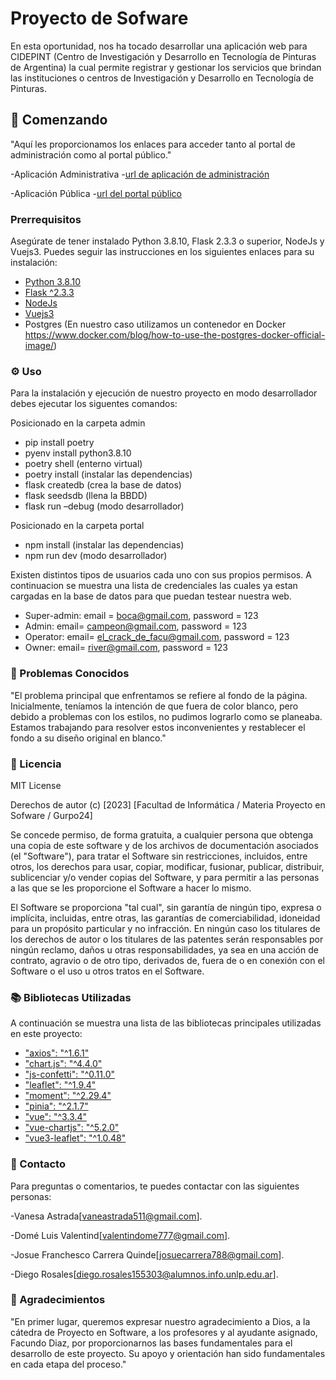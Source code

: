 # Proyecto de Sofware

En esta oportunidad, nos ha tocado desarrollar una aplicación web para CIDEPINT (Centro de Investigación y Desarrollo en Tecnología de Pinturas de Argentina) la cual permite registrar y gestionar los servicios que brindan las instituciones o centros de Investigación y Desarrollo en Tecnología de Pinturas.

## 🚀 Comenzando

"Aquí les proporcionamos los enlaces para acceder tanto al portal de administración como al portal público."

-Aplicación Administrativa
-[url de aplicación de administración](https://admin-grupo24.proyecto2023.linti.unlp.edu.ar)

-Aplicación Pública
-[url del portal público](https://grupo24.proyecto2023.linti.unlp.edu.ar)

### Prerrequisitos

Asegúrate de tener instalado Python 3.8.10, Flask 2.3.3 o superior, NodeJs y Vuejs3.
Puedes seguir las instrucciones en los siguientes enlaces para su instalación:

- [Python 3.8.10](https://www.python.org/)
- [Flask ^2.3.3](https://flask.palletsprojects.com)
- [NodeJs](https://nodejs.org/en)
- [Vuejs3](https://vuejs.org/)
- Postgres (En nuestro caso utilizamos un contenedor en Docker https://www.docker.com/blog/how-to-use-the-postgres-docker-official-image/)

### ⚙️ Uso

Para la instalación y ejecución de nuestro proyecto en modo desarrollador debes ejecutar los siguentes comandos:

Posicionado en la carpeta admin 
-  pip install poetry
-  pyenv install python3.8.10
-  poetry shell (enterno virtual)
-  poetry install (instalar las dependencias)
-  flask createdb (crea la base de datos)
-  flask seedsdb (llena la BBDD)
-  flask run –debug (modo desarrollador)

Posicionado en la carpeta portal 
- npm install (instalar las dependencias)
- npm run dev (modo desarrollador)


Existen distintos tipos de usuarios cada uno con sus propios permisos. A continuacion se muestra una lista de credenciales las cuales ya estan cargadas en la base de datos para que puedan testear nuestra web.

* Super-admin: email = boca@gmail.com, password = 123
* Admin: email= campeon@gmail.com, password = 123
* Operator: email= el_crack_de_facu@gmail.com, password = 123
* Owner: email= river@gmail.com, password = 123

### 🐛 Problemas Conocidos

"El problema principal que enfrentamos se refiere al fondo de la página. Inicialmente, teníamos la intención de que fuera de color blanco, pero debido a problemas con los estilos, no pudimos lograrlo como se planeaba. Estamos trabajando para resolver estos inconvenientes y restablecer el fondo a su diseño original en blanco."

### 📄 Licencia

MIT License

Derechos de autor (c) [2023] [Facultad de Informática / Materia Proyecto en Sofware / Gurpo24]

Se concede permiso, de forma gratuita, a cualquier persona que obtenga una copia de este software y de los archivos de documentación asociados (el "Software"), para tratar el Software sin restricciones, incluidos, entre otros, los derechos para usar, copiar, modificar, fusionar, publicar, distribuir, sublicenciar y/o vender copias del Software, y para permitir a las personas a las que se les proporcione el Software a hacer lo mismo.

El Software se proporciona "tal cual", sin garantía de ningún tipo, expresa o implícita, incluidas, entre otras, las garantías de comerciabilidad, idoneidad para un propósito particular y no infracción. En ningún caso los titulares de los derechos de autor o los titulares de las patentes serán responsables por ningún reclamo, daños u otras responsabilidades, ya sea en una acción de contrato, agravio o de otro tipo, derivados de, fuera de o en conexión con el Software o el uso u otros tratos en el Software.


### 📚 Bibliotecas Utilizadas

A continuación se muestra una lista de las bibliotecas principales utilizadas en este proyecto:

- ["axios": "^1.6.1"](https://axios-http.com/docs/intro)
- ["chart.js": "^4.4.0"](https://www.chartjs.org/)
- ["js-confetti": "^0.11.0"](https://www.npmjs.com/package/js-confetti)
- ["leaflet": "^1.9.4"](https://leafletjs.com/)
- ["moment": "^2.29.4"](https://momentjs.com/)
- ["pinia": "^2.1.7"](https://pinia.vuejs.org/)
- ["vue": "^3.3.4"](https://es.vuejs.org/v2/guide/)
- ["vue-chartjs": "^5.2.0"](https://vue-chartjs.org/)
- ["vue3-leaflet": "^1.0.48"](https://www.npmjs.com/package/@vue-leaflet/vue-leaflet)

### 📧 Contacto

Para preguntas o comentarios, te puedes contactar  con las siguientes personas:

-Vanesa Astrada[vaneastrada511@gmail.com].

-Domé Luis Valentind[valentindome777@gmail.com].

-Josue Franchesco Carrera Quinde[josuecarrera788@gmail.com].

-Diego Rosales[diego.rosales155303@alumnos.info.unlp.edu.ar].

### 🙏 Agradecimientos

"En primer lugar, queremos expresar nuestro agradecimiento a Dios, a la cátedra de Proyecto en Software, a los profesores y al ayudante asignado, Facundo Diaz, por proporcionarnos las bases fundamentales para el desarrollo de este proyecto. Su apoyo y orientación han sido fundamentales en cada etapa del proceso."

